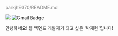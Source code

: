 <span style="color:gray">parkjh9370/README.md</span>

[<img src="https://img.shields.io/badge/Velog-20C997?style=flat-square&logo=Velog&logoColor=white"/>](https://velog.io/@jaehyeon23) ![Gmail Badge](https://img.shields.io/badge/parkjh9370@gmail.com-d14836?style=flat-square&logo=Gmail&logoColor=white&link=mailto:parkjh9370@gmail.com)

<div> 안녕하세요! 웹 백엔드 개발자가 되고 싶은 '박재현'입니다! </div>






